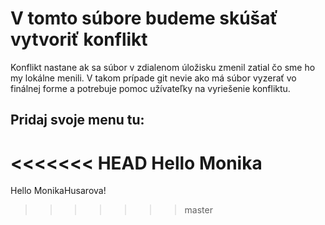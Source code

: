 # V tomto súbore budeme skúšať vytvoriť konflikt
Konflikt nastane ak sa súbor v zdialenom úložisku zmenil zatial čo sme ho my lokálne menili.
V takom prípade git nevie ako má súbor vyzerať vo finálnej forme a potrebuje pomoc užívateľky na vyriešenie konfliktu.

## Pridaj svoje menu tu:
<<<<<<< HEAD
Hello Monika
=======
Hello MonikaHusarova!
>>>>>>> master

